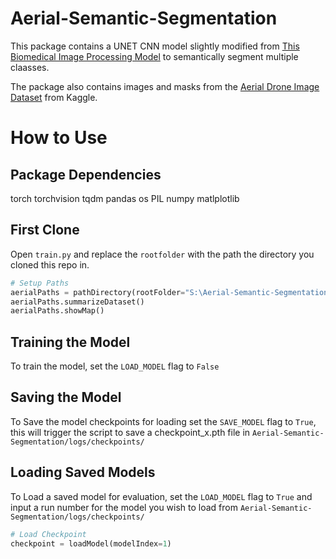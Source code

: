 # Aerial-Semantic-Segmentation

This package contains a UNET CNN model slightly modified from [This Biomedical Image Processing Model](https://lmb.informatik.uni-freiburg.de/people/ronneber/u-net/) to semantically segment multiple claasses. 

The package also contains images and masks from the [Aerial Drone Image Dataset](https://www.kaggle.com/datasets/bulentsiyah/semantic-drone-dataset/code) from Kaggle. 

# How to Use
## Package Dependencies
  torch
  torchvision
  tqdm
  pandas
  os
  PIL
  numpy
  matlplotlib
## First Clone
Open ```train.py``` and replace the ```rootfolder``` with the path the directory you cloned this repo in.
```py
# Setup Paths
aerialPaths = pathDirectory(rootFolder="S:\Aerial-Semantic-Segmentation")
aerialPaths.summarizeDataset()
aerialPaths.showMap()
```
## Training the Model
To train the model, set the ```LOAD_MODEL``` flag to ```False``` 

## Saving the Model
To Save the model checkpoints for loading set the ```SAVE_MODEL``` flag to ```True```, this will trigger the script to save a checkpoint_x.pth file in ```Aerial-Semantic-Segmentation/logs/checkpoints/```

## Loading Saved Models
To Load a saved model for evaluation, set the ```LOAD_MODEL``` flag to ```True``` and input a run number for the model you wish to load from  ```Aerial-Semantic-Segmentation/logs/checkpoints/```
```py
# Load Checkpoint
checkpoint = loadModel(modelIndex=1)
```
